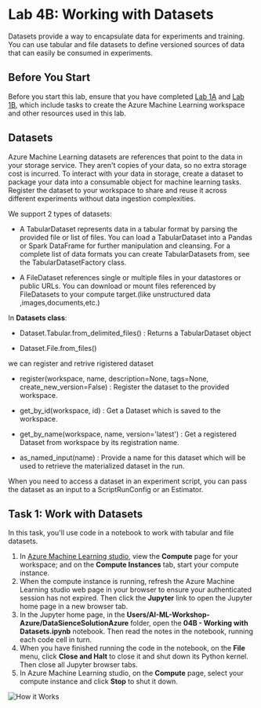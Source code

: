 # Lab 4B: Working with Datasets

Datasets provide a way to encapsulate data for experiments and training. You can use tabular and file datasets to define versioned sources of data that can easily be consumed in experiments.

## Before You Start

Before you start this lab, ensure that you have completed [Lab 1A](Lab01A.md) and [Lab 1B](Lab01B.md), which include tasks to create the Azure Machine Learning workspace and other resources used in this lab.

## Datasets

Azure Machine Learning datasets are references that point to the data in your storage service. They aren't copies of your data, so no extra storage cost is incurred. To interact with your data in storage, create a dataset to package your data into a consumable object for machine learning tasks. Register the dataset to your workspace to share and reuse it across different experiments without data ingestion complexities.

We support 2 types of datasets:

 - A TabularDataset represents data in a tabular format by parsing the provided file or list of files. You can load a TabularDataset into a Pandas or Spark DataFrame for further manipulation and cleansing. For a complete list of data formats you can create TabularDatasets from, see the TabularDatasetFactory class.

 - A FileDataset references single or multiple files in your datastores or public URLs. You can download or mount files referenced by FileDatasets to your compute target.(like unstructured data ,images,documents,etc.)

In **Datasets class**:

 - Dataset.Tabular.from_delimited_files() : Returns a TabularDataset object
 
 - Dataset.File.from_files()
 
we can register and retrive rigistered dataset
 
 - register(workspace, name, description=None, tags=None, create_new_version=False) : Register the dataset to the provided workspace.
 
 - get_by_id(workspace, id) : Get a Dataset which is saved to the workspace.
 
 - get_by_name(workspace, name, version='latest') : Get a registered Dataset from workspace by its registration name.
 
 - as_named_input(name) : Provide a name for this dataset which will be used to retrieve the materialized dataset in the run.
 
When you need to access a dataset in an experiment script, you can pass the dataset as an input to a ScriptRunConfig or an Estimator.  

## Task 1: Work with Datasets

In this task, you'll use code in a notebook to work with tabular and file datasets.

1. In [Azure Machine Learning studio](https://ml.azure.com), view the **Compute** page for your workspace; and on the **Compute Instances** tab, start your compute instance.
2. When the compute instance is running, refresh the Azure Machine Learning studio web page in your browser to ensure your authenticated session has not expired. Then click the **Jupyter** link to open the Jupyter home page in a new browser tab.
3. In the Jupyter home page, in the **Users/AI-ML-Workshop-Azure/DataSienceSolutionAzure** folder, open the **04B - Working with Datasets.ipynb** notebook. Then read the notes in the notebook, running each code cell in turn.
4. When you have finished running the code in the notebook, on the **File** menu, click **Close and Halt** to close it and shut down its Python kernel. Then close all Jupyter browser tabs.
5. In Azure Machine Learning studio, on the **Compute** page, select your compute instance and click **Stop** to shut it down.

![How it Works](https://amlworkshop.blob.core.windows.net/mlworkshop/12-Lab4b.PNG)
